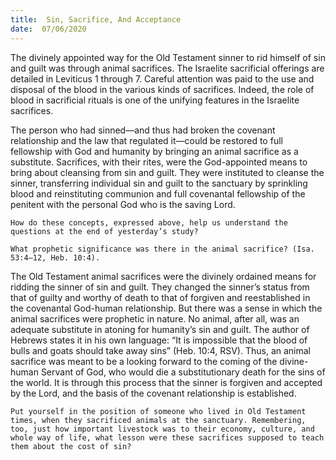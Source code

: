 ```yaml
---
title:  Sin, Sacrifice, And Acceptance 
date:  07/06/2020
---
```


The divinely appointed way for the Old Testament sinner to rid himself of sin and guilt was through animal sacrifices. The Israelite sacrificial offerings are detailed in Leviticus 1 through 7. Careful attention was paid to the use and disposal of the blood in the various kinds of sacrifices. Indeed, the role of blood in sacrificial rituals is one of the unifying features in the Israelite sacrifices.

The person who had sinned—and thus had broken the covenant relationship and the law that regulated it—could be restored to full fellowship with God and humanity by bringing an animal sacrifice as a substitute. Sacrifices, with their rites, were the God-appointed means to bring about cleansing from sin and guilt. They were instituted to cleanse the sinner, transferring individual sin and guilt to the sanctuary by sprinkling blood and reinstituting communion and full covenantal fellowship of the penitent with the personal God who is the saving Lord.

`How do these concepts, expressed above, help us understand the questions at the end of yesterday’s study?`

`What prophetic significance was there in the animal sacrifice? (Isa. 53:4–12, Heb. 10:4).`

The Old Testament animal sacrifices were the divinely ordained means for ridding the sinner of sin and guilt. They changed the sinner’s status from that of guilty and worthy of death to that of forgiven and reestablished in the covenantal God-human relationship. But there was a sense in which the animal sacrifices were prophetic in nature. No animal, after all, was an adequate substitute in atoning for humanity’s sin and guilt. The author of Hebrews states it in his own language: “It is impossible that the blood of bulls and goats should take away sins” (Heb. 10:4, RSV). Thus, an animal sacrifice was meant to be a looking forward to the coming of the divine-human Servant of God, who would die a substitutionary death for the sins of the world. It is through this process that the sinner is forgiven and accepted by the Lord, and the basis of the covenant relationship is established.

`Put yourself in the position of someone who lived in Old Testament times, when they sacrificed animals at the sanctuary. Remembering, too, just how important livestock was to their economy, culture, and whole way of life, what lesson were these sacrifices supposed to teach them about the cost of sin?`